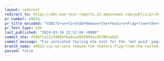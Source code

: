 ```yaml
---
layout: redirect
redirect_to: https://a8c-woo-test-reports.s3.amazonaws.com/public/pr/44824/e2e/index.html
pr_number: 44824
pr_title_encoded: "%5BCYS+on+Core%5D+Remove+the+Feature+Flag+from+the+Customize+Your+Store+flow+on+Core"
pr_test_type: e2e
last_published: "2024-03-18 22:52:04 +0000"
commit_sha: d388fce2123d86676a8ca26959091c0578b1a025
commit_message: "Fix unrelated failing e2e test for the 'Get paid' page"
branch_name: 44823-cys-on-core-remove-the-feature-flag-from-the-customize-your-store-flow-on-core
passed: false
---
```

